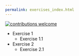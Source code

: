 ```yaml
---
permalink: exercises_index.html
---
```




[![contributions welcome](https://img.shields.io/badge/contributions-welcome-brightgreen.svg?style=flat)](https://github.com/krosti/learn-nodejs/issues)



- Exercise 1
    - Exercise 1.1
- Exercise 2
    - Exercise 2.1